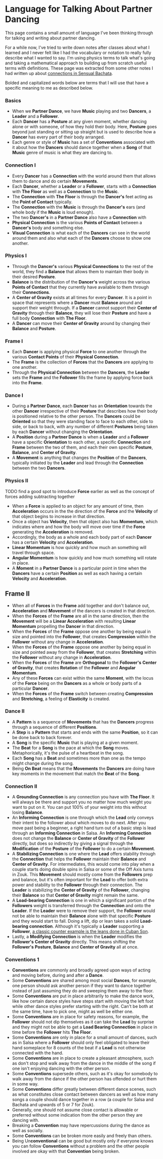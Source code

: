 ---
---

# Language for Talking About Partner Dancing 

This page contains a small amount of language I've been thinking through for talking and writing about partner dancing.  

For a while now, I've tried to write down notes after classes about what I
learned and I never felt like I had the vocabulary or notation to really fully
describe what I wanted to say. I'm using physics terms to talk what's going and
taking a mathematical approach to building up from scratch useful terms with
definitions. These page was extracted from some other notes I had written up
about [connections in Sensual Bachata](/bachata/notes/connection). 

Bolded and capitalized words below are terms that I will use that have a
specific meaning to me as described below. 

### Basics 
* When we **Partner Dance**, we have  **Music** playing and two
**Dancers**, a **Leader** and a **Follower**. 
* Each **Dancer** has a **Posture** at any given moment, whether dancing alone
  or with someone, of how they hold their body. Here, **Posture** goes beyond
  just standing or sitting up straight but is used to describe how a **Dancer**
  has every part of their body arranged. 
* Each genre or style of **Music** has a set of **Conventions** associated with
  it about how the **Dancers** should dance together when a **Song** of that
  **Music** genre of music is what they are dancing to.


### Connection I
* Every **Dancer** has a
**Connection** with the world around them that allows them to dance and do
certain **Movements**.
* Each **Dancer**, whether a **Leader** or a **Follower**,
starts with a **Connection** with **The Floor** as well as a **Connection** to the **Music**. 
* The **Connection** with **The Floor** is through the **Dancer's** feet acting
  as the **Point of Contact** typically. 
* The **Connection** with the **Music** is through the **Dancer's** ears (and whole body if the **Music** is loud enough). 
* The two **Dancer's** in a **Partner Dance** also have a **Connection** with
* **Physical Connection** is the various **Points of Contact** between a **Dancer's** body and something else.
* **Visual Connection** is what each of the **Dancers** can see in the world around them and also what each of the **Dancers** choose to show one another. 

### Physics I
* Through the **Dancer's** various **Physical Connections** to the rest of the world,
  they find a **Balance** that allows them to maintain their body in their
  desired **Posture**. 
* **Balance** is the distribution of the **Dancer's** weight across the various
  **Points of Contact** that they currently have available to them through their **Connections**.  
* A **Center of Gravity** exists at all times for every **Dancer**. It is a point in space that represents where a **Dancer** must **Balance** around and support their weight through. If a **Dancer** cannot support their **Center of Gravity** through their **Balance**, they will lose their **Posture** and have a full body **Connection** with **The Floor**. 
* A **Dancer** can move their **Center of Gravity** around by changing their **Balance** and **Posture**. 

### Frame I 
* Each **Dancer** is applying physical **Force** to one another through the various **Contact Points** of their **Physical Connection**. 
* The **Frame** is the collection of **Forces** that the **Dancers** are applying to one another. 
* Through the **Physical Connection** between the **Dancers**, the **Leader** sets the **Frame** and the **Follower** fills the frame by applying force back into the **Frame**.

### Dance I
* During a **Partner Dance**, each **Dancer** has an **Orientation** towards the other **Dancer** irrespective of their **Posture** that describes how their body is positioned relative to the other person. The **Dancers** could be **Oriented** so that they were standing face to face to each other, side to side, or back to back, with any number of different **Postures** being taken by each **Dancer** without changing the **Orientation**. 
* A **Position** during a **Partner Dance** is when a **Leader** and a **Follower** have a specific **Orientation** to each other, a specific **Connection** and **Frame** between the two of them, and each their own specific **Posture**, **Balance**, and **Center of Gravity**.  
* A **Movement** is anything that changes the **Position** of the **Dancers**, typically initiated by the **Leader** and lead through the **Connection** between the two **Dancers**.

### Physics II 
TODO find a good spot to introduce **Force** earlier as well as the concept of forces adding subtracting together
* When a **Force** is applied to an object for any amount of time, then
  **Acceleration** occurs in the the direction of the **Force** and the
  **Velocity** of that object begins to increase in that direction. 
* Once a object has **Velocity**, then that object also has **Momentum**, which
  indicates where and how the body will move over time if the **Force**
  generating the **Acceleration** is removed. 
* Accordingly, the body as a whole and each body part of each **Dancer** has a
  certain **Velocity** and **Acceleration**. 
* **Linear Momentum** is how quickly and how much an something will travel through space. 
* **Angular Momentum** is how quickly and how much something will rotate in place. 
* A **Moment** in a **Partner Dance** is a particular point in time when the
  **Dancers** have a certain **Position** as well as each having a certain **Velocity** and **Acceleration**. 

## Frame II 
* When all of **Forces** in the **Frame** add together and don't balance out, **Acceleration** and **Movement** of the dancers is created in that direction. 
* When the **Forces** of the **Frame** are all in the same direction, then the **Movement** will be a **Linear Acceleration** with resulting **Linear Momentum** propelling the **Dancer** in that direction. 
* When the **Forces** of the **Frame** oppose one another by being equal in size and pointed into the **Follower**, that creates **Compression** within the **Follower** without any change in **Acceleration**.  
* When the **Forces** of the **Frame** oppose one another by being equal in size and pointed away from the **Follower**, that creates **Stretching** within the **Follower** without any change in **Acceleration**.  
* When the **Forces** of the **Frame** are **Orthogonal** to the **Follower's** **Center of Gravity**, that creates **Rotation** of the **Follower** and **Angular Momentum**. 
* Any of these **Forces** can exist within the same **Moment**, with the locus of the **Force** being on the **Dancers** as a whole or body parts of a particular **Dancer**. 
* When the **Forces** of the **Frame** switch between creating **Compression** and **Stretching**, a feeling of **Elasticity** is created. 

### Dance II 

* A **Pattern** is a sequence of **Movements** that has the **Dancers** progress through a sequence of different **Positions**.
* A **Step** is a **Pattern** that starts and ends with the same **Position**, so it can be done back to back forever. 
* A **Song** is the specific **Music** that is playing at a given moment. 
* The **Beat** for a **Song** is the pace at which the **Song** moves. Metaphorically, it's the pulse of a heartbeat in the song.
* Each **Song** has a **Beat** and sometimes more than one as the tempo might change during the song. 
* Being **On Beat** means that the **Movements** the **Dancers** are doing have key moments in the movement that match the **Beat** of the **Song**. 

### Connection II 
* A **Grounding Connection** is any connection you have with **The Floor**. It
  will always be there and support you no matter how much weight you want to put
  on it. You can put 100% of your weight into this without losing **Balance**. 
* An **Informing Connection** is one through which the **Lead** only conveys
  their intent to the follower about which moves to do next. After you move past
  being a beginner, a right hand turn out of a basic step is lead through an
  **Informing Connection** in Salsa. An **Informing Connection** does not change
  the **Balance** or **Center of Gravity** of the **Follower** directly, but
  does so indirectly by giving a signal through the **Modification** of the
  **Posture** of the **Follower** to do a certain **Movement**. 
* A **Stabilizing Connection** is one where the **Lead** offers stability
  through the **Connection** that helps the **Follower** maintain their
  **Balance** and **Center of Gravity**. For intermediates, this would come into
  play when a couple starts doing double spins in Salsa or some of the Off Axis
  turns in Zouk. This **Movement** should mostly come from the **Followers**
  prep and balance, but it's often important for the **Lead** to offer both
  extra power and stability to the **Follower** through their connection. The
  **Leader** is stabilizing the **Center of Gravity** of the **Follower**,
  changing their **Balance** so that **Center of Gravity** might remain the
  same. 
* A **Load-bearing Connection** is one in which a significant portion of the
  **Followers** weight is transferred through the **Connection** and onto the
  **Leader**. If the **Leader** were to remove their support, the **Follower**
  would not be able to maintain their **Balance** alone with that specific
  **Posture** and they would start to fall. Doing a lift, dip or lean takes
  a solid **Load-bearing connection**. Although it's typically a **Leader**
  supporting a **Follower**, [a classic counter example is the leans done in
  Cuban Son](https://youtu.be/gsKQalDu4VU?t=232). 
* Lastly, a **Modifying Connection** is when the **Leader** modifies the
  **Follower's** **Center of Gravity** directly. This means shifting the
  **Follower's** **Posture**, **Balance** and **Center of Gravity** all at once. 

### Conventions 1 
* **Conventions** are commonly and broadly agreed upon ways of acting and moving before, during and after a **Dance**. 
* Some **Conventions** are shared among most social **Dances**, for example, one person should ask another person if they want to dance together instead of just assuming they do and sweeping them away to the floor. 
* Some **Conventions** are put in place arbitrarily to make the dance work, like how certain dance styles have steps start with moving the left foot while other dance styles prefer starting with the right. Can't be both at the same time, have to pick one, might as well be either one.
* Some **Conventions** are in place for safety reasons, for example, the **Follower** should not dip themselves as it can take the **Lead** by surprise and they might not be able to get a **Load Bearing Connection** in place in time before the **Follower** hits **The Floor**. 
* Some **Conventions** are only in place for a small amount of dances, such as in Salsa where a **Follower** should only feel obligated to leave their hand someplace for 8 counts of the beat if a **Lead** is not otherwise connected with the hand. 
* Some **Conventions** are in place to create a pleasant atmosphere, such as don't stop and walk away from the dance in the middle of the song if one isn't enjoying dancing with the other person. 
* Some **Conventions** supersede others, such as it's okay for somebody to walk away from the dance if the other person has offended or hurt them in some way. 
* Some **Conventions** differ greatly between different dance scenes, such as what constitutes close contact between dancers as well as how many songs a couple should dance together in a row (a couple for Salsa and Bachata and upwards of 5 or 7 for Zouk). 
* Generally, one should not assume close contact is allowable or preferred without some indication from the other person they are dancing with. 
* Breaking a **Convention** may have repercussions during the dance as well as socially. 
* Some **Conventions** can be broken more easily and freely than others. 
* Being Un**conventional** can be good but mostly only if everyone knows you can follow **Conventions** without a problem and the other people involved are okay with that **Convention** being broken. 


###



<!---
bubble
radials 
unique center of gravity 
--->